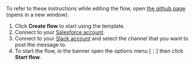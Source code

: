 To refer to these instructions while editing the flow, open [the github page](https://github.com/ot4i/app-connect-templates/blob/master/resources/markdown/Send%20me%20a%20Slack%20notification%20for%20every%20new%20Salesforce%20opportunity_instructions.md) (opens in a new window).

1. Click **Create flow** to start using the template.
1. Connect to your [Salesforce account](https://developer.ibm.com/integration/docs/app-connect/how-to-guides-for-apps/use-ibm-app-connect-salesforce/).
1. Connect to your [Slack account](https://developer.ibm.com/integration/docs/app-connect/how-to-guides-for-apps/use-ibm-app-connect-slack/) and select the channel that you want to post the message to.
1. To start the flow, in the banner open the options menu [&#8942;] then click **Start flow**.
